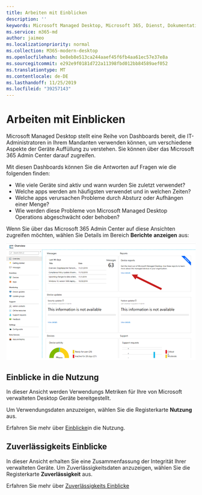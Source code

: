 ```yaml
---
title: Arbeiten mit Einblicken
description: ''
keywords: Microsoft Managed Desktop, Microsoft 365, Dienst, Dokumentation
ms.service: m365-md
author: jaimeo
ms.localizationpriority: normal
ms.collection: M365-modern-desktop
ms.openlocfilehash: be8eb8e513ca244aaef45f6fb4aa61ec57e37e8a
ms.sourcegitcommit: e292e9f0181d722a11398fbd012bb84589aef052
ms.translationtype: MT
ms.contentlocale: de-DE
ms.lasthandoff: 11/25/2019
ms.locfileid: "39257143"
---
```

# <a name="work-with-insights"></a>Arbeiten mit Einblicken

Microsoft Managed Desktop stellt eine Reihe von Dashboards bereit, die IT-Administratoren in Ihrem Mandanten verwenden können, um verschiedene Aspekte der Geräte Auffüllung zu verstehen. Sie können über das Microsoft 365 Admin Center darauf zugreifen.

Mit diesen Dashboards können Sie die Antworten auf Fragen wie die folgenden finden:

- Wie viele Geräte sind aktiv und wann wurden Sie zuletzt verwendet?
- Welche apps werden am häufigsten verwendet und in welchen Zeiten?
- Welche apps verursachen Probleme durch Absturz oder Aufhängen einer Menge?
- Wie werden diese Probleme von Microsoft Managed Desktop Operations abgeschwächt oder behoben?

Wenn Sie über das Microsoft 365 Admin Center auf diese Ansichten zugreifen möchten, wählen Sie Details im Bereich **Berichte** **anzeigen** aus:

![Übersicht über den Insights-Bereich](images/insights_overview.png)



## <a name="usage-insights"></a>Einblicke in die Nutzung
In dieser Ansicht werden Verwendungs Metriken für Ihre von Microsoft verwalteten Desktop Geräte bereitgestellt. 

Um Verwendungsdaten anzuzeigen, wählen Sie die Registerkarte **Nutzung** aus.

Erfahren Sie mehr über [Einblicke](usage-insights.md)in die Nutzung.

## <a name="reliability-insights"></a>Zuverlässigkeits Einblicke
In dieser Ansicht erhalten Sie eine Zusammenfassung der Integrität Ihrer verwalteten Geräte. Um Zuverlässigkeitsdaten anzuzeigen, wählen Sie die Registerkarte **Zuverlässigkeit** aus.

Erfahren Sie mehr über [Zuverlässigkeits Einblicke](reliability-insights.md)